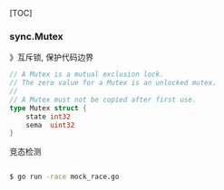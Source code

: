 [TOC]

### sync.Mutex

》互斥锁, 保护代码边界

~~~go
// A Mutex is a mutual exclusion lock.
// The zero value for a Mutex is an unlocked mutex.
//
// A Mutex must not be copied after first use.
type Mutex struct {
	state int32
	sema  uint32
}
~~~

竞态检测

~~~go

~~~

~~~bash
$ go run -race mock_race.go
~~~

